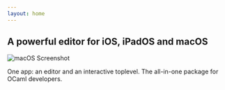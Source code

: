 ```yaml
---
layout: home
---
```


## A powerful editor for iOS, iPadOS and macOS

![macOS Screenshot](/assets/images/mac.png)

One app: an editor and an interactive toplevel.
The all-in-one package for OCaml developers.

